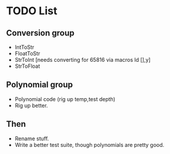 # TODO List

## Conversion group
- IntToStr
- FloatToStr
- StrToInt          [needs converting for 65816 via macros ld [],y]
- StrToFloat

## Polynomial group
- Polynomial code (rig up temp,test depth)
- Rig up better.

## Then
- Rename stuff.
- Write a better test suite, though polynomials are pretty good.

